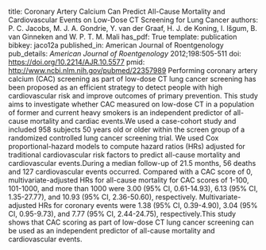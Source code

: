 title: Coronary Artery Calcium Can Predict All-Cause Mortality and Cardiovascular Events on Low-Dose CT Screening for Lung Cancer
authors: P. C. Jacobs, M. J. A. Gondrie, Y. van der Graaf, H. J. de Koning, I. Išgum, B. van Ginneken and W. P. T. M. Mali
has_pdf: True
template: publication
bibkey: jaco12a
published_in: American Journal of Roentgenology
pub_details: <i>American Journal of Roentgenology</i> 2012;198:505-511
doi: https://doi.org/10.2214/AJR.10.5577
pmid: http://www.ncbi.nlm.nih.gov/pubmed/22357989
Performing coronary artery calcium (CAC) screening as part of low-dose CT lung cancer screening has been proposed as an efficient strategy to detect people with high cardiovascular risk and improve outcomes of primary prevention. This study aims to investigate whether CAC measured on low-dose CT in a population of former and current heavy smokers is an independent predictor of all-cause mortality and cardiac events.We used a case-cohort study and included 958 subjects 50 years old or older within the screen group of a randomized controlled lung cancer screening trial. We used Cox proportional-hazard models to compute hazard ratios (HRs) adjusted for traditional cardiovascular risk factors to predict all-cause mortality and cardiovascular events.During a median follow-up of 21.5 months, 56 deaths and 127 cardiovascular events occurred. Compared with a CAC score of 0, multivariate-adjusted HRs for all-cause mortality for CAC scores of 1-100, 101-1000, and more than 1000 were 3.00 (95\% CI, 0.61-14.93), 6.13 (95\% CI, 1.35-27.77), and 10.93 (95\% CI, 2.36-50.60), respectively. Multivariate-adjusted HRs for coronary events were 1.38 (95\% CI, 0.39-4.90), 3.04 (95\% CI, 0.95-9.73), and 7.77 (95\% CI, 2.44-24.75), respectively.This study shows that CAC scoring as part of low-dose CT lung cancer screening can be used as an independent predictor of all-cause mortality and cardiovascular events.

